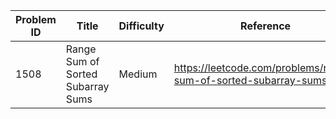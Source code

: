 | Problem ID | Title | Difficulty | Reference
| --- | --- | --- | ---
| 1508 | Range Sum of Sorted Subarray Sums | Medium | https://leetcode.com/problems/range-sum-of-sorted-subarray-sums/
